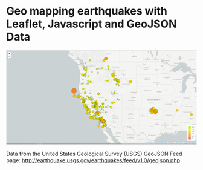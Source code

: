 # Geo mapping earthquakes with Leaflet, Javascript and GeoJSON Data

![2-BasicMap](Images/2-BasicMap.png)

Data from the United States Geological Survey (USGS) GeoJSON Feed page:
http://earthquake.usgs.gov/earthquakes/feed/v1.0/geojson.php

